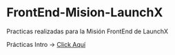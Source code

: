 # FrontEnd-Mision-LaunchX
Practicas realizadas para la Misión FrontEnd de LaunchX

Prácticas Intro -> [Click Aquí](https://github.com/Rodo98929/FrontEnd-Mision-LaunchX/tree/main/01%20-%20INTRO/Practicas)
